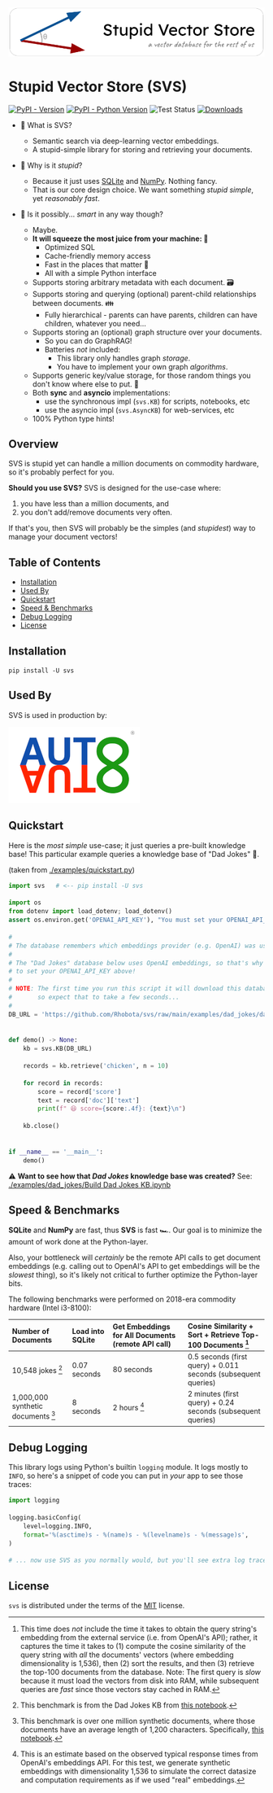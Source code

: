 ![SVS Logo](https://raw.githubusercontent.com/Rhobota/svs/main/logos/svs.png)

# Stupid Vector Store (SVS)

[![PyPI - Version](https://img.shields.io/pypi/v/svs.svg)](https://pypi.org/project/svs)
[![PyPI - Python Version](https://img.shields.io/pypi/pyversions/svs.svg)](https://pypi.org/project/svs)
![Test Status](https://github.com/Rhobota/svs/actions/workflows/test.yml/badge.svg?branch=main)
[![Downloads](https://static.pepy.tech/badge/svs)](https://pepy.tech/project/svs)

- 🤔 What is SVS?
  - Semantic search via deep-learning vector embeddings.
  - A stupid-simple library for storing and retrieving your documents.

- 💩 Why is it _stupid_?
  - Because it just uses [SQLite](https://www.sqlite.org/) and [NumPy](https://numpy.org/). Nothing fancy.
  - That is our core design choice. We want something _stupid simple_, yet _reasonably fast_.

- 🧠 Is it possibly... _smart_ in any way though?
  - Maybe.
  - **It will squeeze the most juice from your machine: 🍊**
     - Optimized SQL
     - Cache-friendly memory access
     - Fast in the places that matter 🚀
     - All with a simple Python interface
  - Supports storing arbitrary metadata with each document. 🗃️
  - Supports storing and querying (optional) parent-child relationships between documents. 👪
     - Fully hierarchical - parents can have parents, children can have children, whatever you need...
  - Supports storing an (optional) graph structure over your documents.
     - So you can do GraphRAG!
     - Batteries _not_ included:
        - This library only handles graph _storage_.
        - You have to implement your own graph _algorithms_.
  - Supports generic key/value storage, for those random things you don't know where else to put. 🤷
  - Both **sync** and **asyncio** implementations:
     - use the synchronous impl (`svs.KB`) for scripts, notebooks, etc
     - use the asyncio impl (`svs.AsyncKB`) for web-services, etc
  - 100% Python type hints!

## Overview

SVS is stupid yet can handle a million documents on commodity hardware, so it's probably perfect for you.

**Should you use SVS?** SVS is designed for the use-case where:
 1. you have less than a million documents, and
 2. you don't add/remove documents very often.

If that's you, then SVS will probably be the simples (and _stupidest_) way to manage your document vectors!

## Table of Contents

- [Installation](#installation)
- [Used By](#used-by)
- [Quickstart](#quickstart)
- [Speed & Benchmarks](#speed--benchmarks)
- [Debug Logging](#debug-logging)
- [License](#license)

## Installation

```console
pip install -U svs
```

## Used By

SVS is used in production by:

[![AutoAuto](https://raw.githubusercontent.com/Rhobota/svs/main/logos/autoauto.png)](https://www.autoauto.ai/)

## Quickstart

Here is the _most simple_ use-case; it just queries a pre-built knowledge base!
This particular example queries a knowledge base of "Dad Jokes" 🤩.

(taken from [./examples/quickstart.py](./examples/quickstart.py))

```python
import svs   # <-- pip install -U svs

import os
from dotenv import load_dotenv; load_dotenv()
assert os.environ.get('OPENAI_API_KEY'), "You must set your OPENAI_API_KEY environment variable!"

#
# The database remembers which embeddings provider (e.g. OpenAI) was used.
#
# The "Dad Jokes" database below uses OpenAI embeddings, so that's why you had
# to set your OPENAI_API_KEY above!
#
# NOTE: The first time you run this script it will download this database,
#       so expect that to take a few seconds...
#
DB_URL = 'https://github.com/Rhobota/svs/raw/main/examples/dad_jokes/dad_jokes.sqlite.gz'


def demo() -> None:
    kb = svs.KB(DB_URL)

    records = kb.retrieve('chicken', n = 10)

    for record in records:
        score = record['score']
        text = record['doc']['text']
        print(f" 😆 score={score:.4f}: {text}\n")

    kb.close()


if __name__ == '__main__':
    demo()
```

⚠️ **Want to see how that _Dad Jokes_ knowledge base was created?** See: [./examples/dad_jokes/Build Dad Jokes KB.ipynb](<./examples/dad_jokes/Build Dad Jokes KB.ipynb>)

## Speed & Benchmarks

**SQLite** and **NumPy** are fast, thus **SVS** is fast 🏎️. Our goal is to minimize the amount of work done at the Python-layer.

Also, your bottleneck will *certainly* be the remote API calls to get document embeddings (e.g. calling out to OpenAI's API to get embeddings will be the _slowest_ thing), so it's likely not critical to further optimize the Python-layer bits.

The following benchmarks were performed on 2018-era commodity hardware (Intel i3-8100):

| Number of Documents                | Load into SQLite | Get Embeddings for All Documents (remote API call) | Cosine Similarity + Sort + Retrieve Top-100 Documents [^3]     |
|:---------------------------------- |:---------------- |:-------------------------------------------------- |:-------------------------------------------------------------- |
| 10,548 jokes [^1]                  | 0.07 seconds     | 80 seconds                                         | 0.5 seconds (first query) + 0.011 seconds (subsequent queries) |
| 1,000,000 synthetic documents [^2] | 8 seconds        | 2 hours [^4]                                       | 2 minutes (first query) + 0.24 seconds (subsequent queries)    |

[^1]: This benchmark is from the Dad Jokes KB from [this notebook](<./examples/dad_jokes/Build Dad Jokes KB.ipynb>).

[^2]: This benchmark is over one million synthetic documents, where those documents have an average length of 1,200 characters. Specifically, [this notebook](<./examples/One Million Documents Benchmark.ipynb>).

[^3]: This time does _not_ include the time it takes to obtain the query string's embedding from the external service (i.e. from OpenAI's API); rather, it captures the time it takes to (1) compute the cosine similarity of the query string with _all_ the documents' vectors (where embedding dimensionality is 1,536), then (2) sort the results, and then (3) retrieve the top-100 documents from the database. Note: The first query is _slow_ because it must load the vectors from disk into RAM, while subsequent queries are _fast_ since those vectors stay cached in RAM.

[^4]: This is an estimate based on the observed typical response times from OpenAI's embeddings API. For this test, we generate synthetic embeddings with dimensionality 1,536 to simulate the correct datasize and computation requirements as if we used "real" embeddings.

## Debug Logging

This library logs using Python's builtin `logging` module. It logs mostly to `INFO`, so here's a snippet of code you can put in _your_ app to see those traces:

```python
import logging

logging.basicConfig(
    level=logging.INFO,
    format='%(asctime)s - %(name)s - %(levelname)s - %(message)s',
)

# ... now use SVS as you normally would, but you'll see extra log traces!
```

## License

`svs` is distributed under the terms of the [MIT](https://spdx.org/licenses/MIT.html) license.
